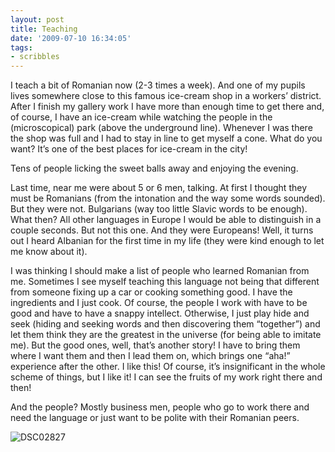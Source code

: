 ```yaml
---
layout: post
title: Teaching
date: '2009-07-10 16:34:05'
tags:
- scribbles
---
```



I teach a bit of Romanian now (2-3 times a week). And one of my pupils lives somewhere close to this famous ice-cream shop in a workers’ district. After I finish my gallery work I have more than enough time to get there and, of course, I have an ice-cream while watching the people in the (microscopical) park (above the underground line). Whenever I was there the shop was full and I had to stay in line to get myself a cone. What do you want? It’s one of the best places for ice-cream in the city!

Tens of people licking the sweet balls away and enjoying the evening.

Last time, near me were about 5 or 6 men, talking. At first I thought they must be Romanians (from the intonation and the way some words sounded). But they were not. Bulgarians (way too little Slavic words to be enough). What then? All other languages in Europe I would be able to distinguish in a couple seconds. But not this one. And they were Europeans! Well, it turns out I heard Albanian for the first time in my life (they were kind enough to let me know about it).

I was thinking I should make a list of people who learned Romanian from me. Sometimes I see myself teaching this language not being that different from someone fixing up a car or cooking something good. I have the ingredients and I just cook. Of course, the people I work with have to be good and have to have a snappy intellect. Otherwise, I just play hide and seek (hiding and seeking words and then discovering them “together”) and let them think they are the greatest in the universe (for being able to imitate me). But the good ones, well, that’s another story! I have to bring them where I want them and then I lead them on, which brings one “aha!” experience after the other. I like this! Of course, it’s insignificant in the whole scheme of things, but I like it! I can see the fruits of my work right there and then!

And the people? Mostly business men, people who go to work there and need the language or just want to be polite with their Romanian peers.

![DSC02827](http://wpgf.files.wordpress.com/2009/07/dsc02827.jpg "DSC02827")


